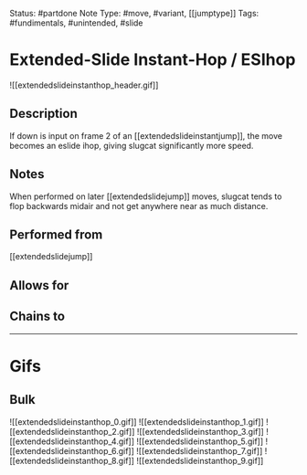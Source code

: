 Status: #partdone
Note Type: #move, #variant, [[jumptype]]
Tags: #fundimentals, #unintended, #slide 

# Extended-Slide Instant-Hop / ESIhop
![[extendedslideinstanthop_header.gif]]
## Description
If down is input on frame 2 of an [[extendedslideinstantjump]], the move becomes an eslide ihop, giving slugcat significantly more speed.

## Notes
When performed on later [[extendedslidejump]] moves, slugcat tends to flop backwards midair and not get anywhere near as much distance.

## Performed from
[[extendedslidejump]]

## Allows for


## Chains to


___
# Gifs
## Bulk
![[extendedslideinstanthop_0.gif]]
![[extendedslideinstanthop_1.gif]]
![[extendedslideinstanthop_2.gif]]
![[extendedslideinstanthop_3.gif]]
![[extendedslideinstanthop_4.gif]]
![[extendedslideinstanthop_5.gif]]
![[extendedslideinstanthop_6.gif]]
![[extendedslideinstanthop_7.gif]]
![[extendedslideinstanthop_8.gif]]
![[extendedslideinstanthop_9.gif]]